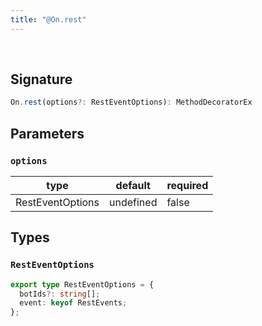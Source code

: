 ```yaml
---
title: "@On.rest"
---
```


<br/>

## Signature

```ts
On.rest(options?: RestEventOptions): MethodDecoratorEx 
```

## Parameters

### `options`
| type      | default | required |
| --------- | ------- | -------- |
| RestEventOptions  | undefined     | false      |

## Types

### `RestEventOptions `

```ts
export type RestEventOptions = {
  botIds?: string[];
  event: keyof RestEvents;
};
```